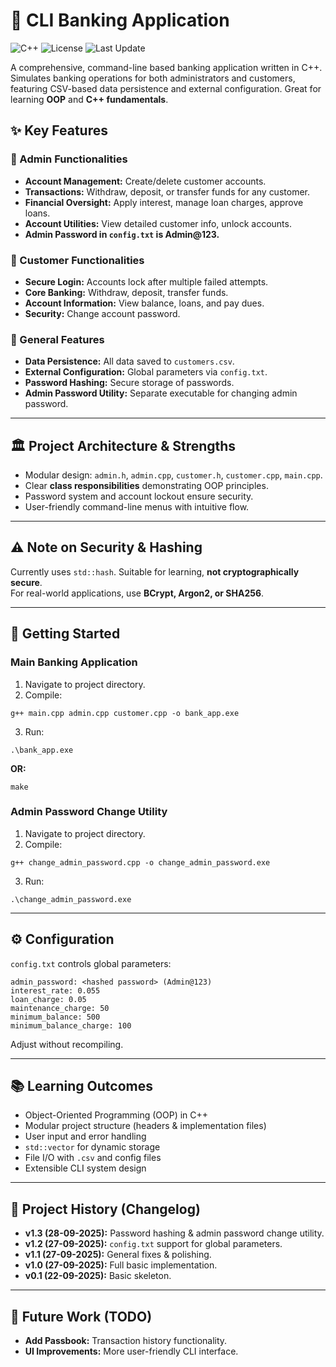 # 🏦 CLI Banking Application

![C++](https://img.shields.io/badge/Language-C++-blue)
![License](https://img.shields.io/badge/License-MIT-green)
![Last Update](https://img.shields.io/badge/Last%20Update-28--09--2025-orange)

A comprehensive, command-line based banking application written in C++. Simulates banking operations for both administrators and customers, featuring CSV-based data persistence and external configuration. Great for learning **OOP** and **C++ fundamentals**.


## ✨ Key Features

### 🤵 Admin Functionalities
- **Account Management:** Create/delete customer accounts.  
- **Transactions:** Withdraw, deposit, or transfer funds for any customer.  
- **Financial Oversight:** Apply interest, manage loan charges, approve loans.  
- **Account Utilities:** View detailed customer info, unlock accounts.
- **Admin Password in `config.txt` is Admin@123.**

### 👤 Customer Functionalities
- **Secure Login:** Accounts lock after multiple failed attempts.  
- **Core Banking:** Withdraw, deposit, transfer funds.  
- **Account Information:** View balance, loans, and pay dues.  
- **Security:** Change account password.  

### 🔧 General Features
- **Data Persistence:** All data saved to `customers.csv`.  
- **External Configuration:** Global parameters via `config.txt`.  
- **Password Hashing:** Secure storage of passwords.  
- **Admin Password Utility:** Separate executable for changing admin password.  

---

## 🏛️ Project Architecture & Strengths
- Modular design: `admin.h`, `admin.cpp`, `customer.h`, `customer.cpp`, `main.cpp`.  
- Clear **class responsibilities** demonstrating OOP principles.  
- Password system and account lockout ensure security.  
- User-friendly command-line menus with intuitive flow.  

---

## ⚠️ Note on Security & Hashing
Currently uses `std::hash`. Suitable for learning, **not cryptographically secure**.  
For real-world applications, use **BCrypt, Argon2, or SHA256**.

---

## 🚀 Getting Started

### Main Banking Application
1. Navigate to project directory.  
2. Compile:

```
g++ main.cpp admin.cpp customer.cpp -o bank_app.exe
```

3. Run:

```
.\bank_app.exe
```

**OR:**
```
make
```

### Admin Password Change Utility
1. Navigate to project directory.  
2. Compile:

```
g++ change_admin_password.cpp -o change_admin_password.exe
```

3. Run:

```
.\change_admin_password.exe
```

---

## ⚙️ Configuration

`config.txt` controls global parameters:

```text
admin_password: <hashed password> (Admin@123)
interest_rate: 0.055
loan_charge: 0.05
maintenance_charge: 50
minimum_balance: 500
minimum_balance_charge: 100
```

Adjust without recompiling.

---

## 📚 Learning Outcomes
- Object-Oriented Programming (OOP) in C++  
- Modular project structure (headers & implementation files)  
- User input and error handling  
- `std::vector` for dynamic storage  
- File I/O with `.csv` and config files  
- Extensible CLI system design  

---

## 📜 Project History (Changelog)
- **v1.3 (28-09-2025):** Password hashing & admin password change utility.  
- **v1.2 (27-09-2025):** `config.txt` support for global parameters.  
- **v1.1 (27-09-2025):** General fixes & polishing.  
- **v1.0 (27-09-2025):** Full basic implementation.  
- **v0.1 (22-09-2025):** Basic skeleton.

---

## 🎯 Future Work (TODO)
- **Add Passbook:** Transaction history functionality.  
- **UI Improvements:** More user-friendly CLI interface.
